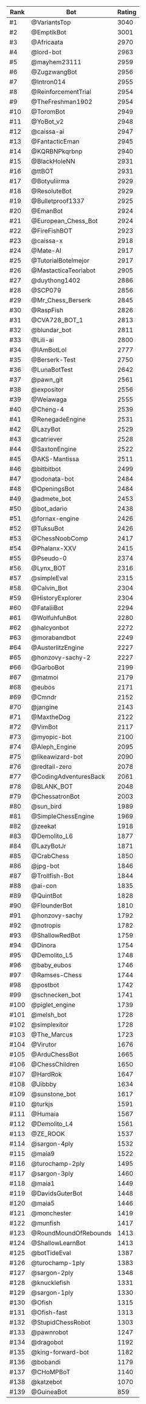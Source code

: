 Rank|Bot|Rating
---|---|---
#1|@VariantsTop|3040
#2|@EmptikBot|3001
#3|@Africaata|2970
#4|@lord-bot|2963
#5|@mayhem23111|2959
#6|@ZugzwangBot|2956
#7|@Intron014|2955
#8|@ReinforcementTrial|2954
#9|@TheFreshman1902|2954
#10|@ToromBot|2949
#11|@YoBot_v2|2948
#12|@caissa-ai|2947
#13|@FantacticEman|2945
#14|@KQRBNPkqrbnp|2940
#15|@BlackHoleNN|2931
#16|@ttBOT|2931
#17|@Botyuliirma|2929
#18|@ResoluteBot|2929
#19|@Bulletproof1337|2925
#20|@EmanBot|2924
#21|@European_Chess_Bot|2924
#22|@FireFishBOT|2923
#23|@caissa-x|2918
#24|@Mate-AI|2917
#25|@TutorialBotelmejor|2917
#26|@MastacticaTeoriabot|2905
#27|@duythong1402|2886
#28|@SCP079|2856
#29|@Mr_Chess_Berserk|2845
#30|@RaspFish|2826
#31|@CVA728_BOT_1|2813
#32|@blundar_bot|2811
#33|@Lili-ai|2800
#34|@IAmBotLol|2777
#35|@Berserk-Test|2750
#36|@LunaBotTest|2642
#37|@pawn_git|2561
#38|@expositor|2556
#39|@Weiawaga|2555
#40|@Cheng-4|2539
#41|@RenegadeEngine|2531
#42|@LazyBot|2529
#43|@catriever|2528
#44|@SaxtonEngine|2522
#45|@AKS-Mantissa|2511
#46|@bitbitbot|2499
#47|@odonata-bot|2484
#48|@OpeningsBot|2484
#49|@admete_bot|2453
#50|@bot_adario|2438
#51|@fornax-engine|2426
#52|@TuksuBot|2426
#53|@ChessNoobComp|2417
#54|@Phalanx-XXV|2415
#55|@Pseudo-0|2374
#56|@Lynx_BOT|2316
#57|@simpleEval|2315
#58|@Calvin_Bot|2304
#59|@HistoryExplorer|2304
#60|@FataliiBot|2294
#61|@WolfuhfuhBot|2280
#62|@halcyonbot|2272
#63|@morabandbot|2249
#64|@AusterlitzEngine|2227
#65|@honzovy-sachy-2|2227
#66|@GarboBot|2199
#67|@matmoi|2179
#68|@eubos|2171
#69|@Cmndr|2152
#70|@jangine|2143
#71|@MaxtheDog|2122
#72|@VimBot|2117
#73|@myopic-bot|2100
#74|@Aleph_Engine|2095
#75|@likeawizard-bot|2090
#76|@redtail-zero|2078
#77|@CodingAdventuresBack|2061
#78|@BLANK_BOT|2048
#79|@ChessatronBot|2003
#80|@sun_bird|1989
#81|@SimpleChessEngine|1969
#82|@zeekat|1918
#83|@Demolito_L6|1877
#84|@LazyBotJr|1871
#85|@CrabChess|1850
#86|@jpg-bot|1846
#87|@Trollfish-Bot|1844
#88|@ai-con|1835
#89|@QuintBot|1828
#90|@FlounderBot|1810
#91|@honzovy-sachy|1792
#92|@notropis|1782
#93|@ShallowRedBot|1759
#94|@Dinora|1754
#95|@Demolito_L5|1748
#96|@baby_eubos|1746
#97|@Ramses-Chess|1744
#98|@postbot|1742
#99|@schnecken_bot|1741
#100|@piglet_engine|1739
#101|@melsh_bot|1728
#102|@simplexitor|1728
#103|@The_Marcus|1723
#104|@Virutor|1676
#105|@ArduChessBot|1665
#106|@ChessChildren|1650
#107|@HardRok|1647
#108|@Jibbby|1634
#109|@sunstone_bot|1617
#110|@turkjs|1591
#111|@Humaia|1567
#112|@Demolito_L4|1561
#113|@ZE_ROOK|1537
#114|@sargon-4ply|1532
#115|@maia9|1522
#116|@turochamp-2ply|1495
#117|@sargon-3ply|1460
#118|@maia1|1449
#119|@DavidsGuterBot|1448
#120|@maia5|1446
#121|@monchester|1419
#122|@munfish|1417
#123|@RoundMoundOfRebounds|1413
#124|@ShallowLearnBot|1413
#125|@botTideEval|1387
#126|@turochamp-1ply|1383
#127|@sargon-2ply|1348
#128|@knucklefish|1331
#129|@sargon-1ply|1330
#130|@Ofish|1315
#131|@Ofish-fast|1313
#132|@StupidChessRobot|1303
#133|@pawnrobot|1247
#134|@dragobot|1192
#135|@king-forward-bot|1182
#136|@bobandi|1179
#137|@CHoMPBoT|1140
#138|@katzebot|1070
#139|@GuineaBot|859
